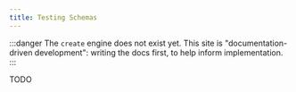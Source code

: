 ```yaml
---
title: Testing Schemas
---
```


:::danger
The `create` engine does not exist yet.
This site is "documentation-driven development": writing the docs first, to help inform implementation.
:::

TODO
